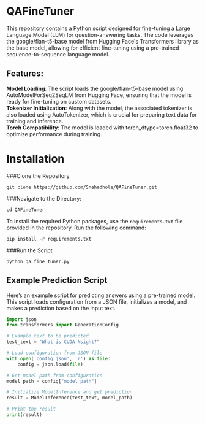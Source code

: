 # QAFineTuner

This repository contains a Python script designed for fine-tuning a Large Language Model (LLM) for question-answering tasks. The code leverages the google/flan-t5-base model from Hugging Face's Transformers library as the base model, allowing for efficient fine-tuning using a pre-trained sequence-to-sequence language model.

## Features:    
**Model Loading**: The script loads the google/flan-t5-base model using AutoModelForSeq2SeqLM from Hugging Face, ensuring that the model is ready for fine-tuning on custom datasets.    
**Tokenizer Initialization**: Along with the model, the associated tokenizer is also loaded using AutoTokenizer, which is crucial for preparing text data for training and inference.    
**Torch Compatibility**: The model is loaded with torch_dtype=torch.float32 to optimize performance during training.

# Installation
###Clone the Repository    
```  
git clone https://github.com/Snehadhole/QAFineTuner.git
```
###Navigate to the Directory:
```
cd QAFineTuner
```

To install the required Python packages, use the `requirements.txt` file provided in the repository. Run the following command:    
```
pip install -r requirements.txt
```
###Run the Script
```
python qa_fine_tuner.py
```

## Example Prediction Script

Here’s an example script for predicting answers using a pre-trained model. This script loads configuration from a JSON file, initializes a model, and makes a prediction based on the input text.

```python
import json
from transformers import GenerationConfig

# Example text to be predicted
test_text = "What is CUDA Nsight?"

# Load configuration from JSON file
with open('config.json', 'r') as file:
    config = json.load(file)

# Get model path from configuration
model_path = config["model_path"]

# Initialize ModelInference and get prediction
result = ModelInference(test_text, model_path)

# Print the result
print(result)

